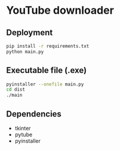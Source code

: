 # YouTube downloader

## Deployment
```bash
pip install -r requirements.txt
python main.py
```

## Executable file (.exe)
```bash
pyinstaller --onefile main.py
cd dist
./main
```

## Dependencies
- tkinter
- pytube
- pyinstaller
